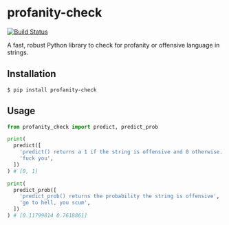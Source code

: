 # profanity-check

[![Build Status](https://travis-ci.com/vzhou842/profanity-check.svg?branch=master)](https://travis-ci.com/vzhou842/profanity-check)

A fast, robust Python library to check for profanity or offensive language in strings.

## Installation

```
$ pip install profanity-check
```

## Usage

```python
from profanity_check import predict, predict_prob

print(
  predict([
    'predict() returns a 1 if the string is offensive and 0 otherwise.',
    'fuck you',
  ])
) # [0, 1]

print(
  predict_prob([
    'predict_prob() returns the probability the string is offensive',
    'go to hell, you scum',
  ])
) # [0.11799814 0.7618861]
```
